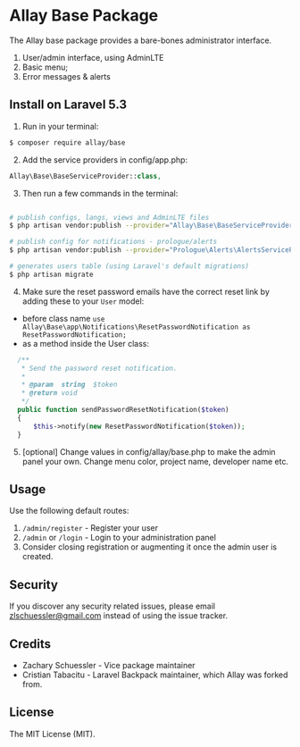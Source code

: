 # Allay Base Package

The Allay base package provides a bare-bones administrator interface.

1. User/admin interface, using AdminLTE
2. Basic menu;
3. Error messages & alerts

## Install on Laravel 5.3

1) Run in your terminal:

``` bash
$ composer require allay/base
```

2) Add the service providers in config/app.php:
``` php
Allay\Base\BaseServiceProvider::class,
```

3) Then run a few commands in the terminal:
``` bash

# publish configs, langs, views and AdminLTE files
$ php artisan vendor:publish --provider="Allay\Base\BaseServiceProvider"

# publish config for notifications - prologue/alerts
$ php artisan vendor:publish --provider="Prologue\Alerts\AlertsServiceProvider"

# generates users table (using Laravel's default migrations)
$ php artisan migrate
```

4) Make sure the reset password emails have the correct reset link by adding these to your ```User``` model:
- before class name ```use Allay\Base\app\Notifications\ResetPasswordNotification as ResetPasswordNotification;```
- as a method inside the User class:

``` php
  /**
   * Send the password reset notification.
   *
   * @param  string  $token
   * @return void
   */
  public function sendPasswordResetNotification($token)
  {
      $this->notify(new ResetPasswordNotification($token));
  }
```

5) [optional] Change values in config/allay/base.php to make the admin panel your own. Change menu color, project name, developer name etc.

## Usage 

Use the following default routes:

1. `/admin/register` - Register your user
2. `/admin` or `/login` - Login to your administration panel
3. Consider closing registration or augmenting it once the admin user is created.

## Security

If you discover any security related issues, please email zlschuessler@gmail.com instead of using the issue tracker.

## Credits

- Zachary Schuessler - Vice package maintainer
- Cristian Tabacitu - Laravel Backpack maintainer, which Allay was forked from.

## License

The MIT License (MIT).